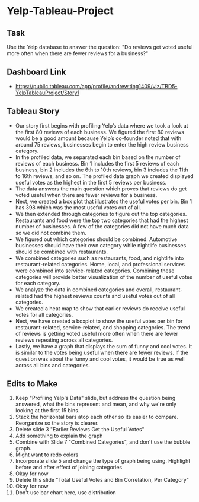 # Yelp-Tableau-Project

## Task
Use the Yelp database to answer the question: "Do reviews get voted useful more often when there are fewer reviews for a business?"

## Dashboard Link
- https://public.tableau.com/app/profile/andrew.ting1409/viz/TBD5-YelpTableauProject/Story1

## Tableau Story
- Our story first begins with profiling Yelp’s data where we took a look at the first 80 reviews of each business. We figured the first 80 reviews would be a good amount because Yelp’s co-founder noted that with around 75 reviews, businesses begin to enter the high review business category. 
- In the profiled data, we separated each bin based on the number of reviews of each business. Bin 1 includes the first 5 reviews of each business, bin 2 includes the 6th to 10th reviews, bin 3 includes the 11th to 16th reviews, and so on. The profiled data graph we created displayed useful votes as the highest in the first 5 reviews per business. 
- The data answers the main question which proves that reviews do get voted useful when there are fewer reviews for a business. 
- Next, we created a box plot that illustrates the useful votes per bin. Bin 1 has 398 which was the most useful votes out of all. 
- We then extended through categories to figure out the top categories. Restaurants and food were the top two categories that had the highest number of businesses. A few of the categories did not have much data so we did not combine them. 
- We figured out which categories should be combined. Automotive businesses should have their own category while nightlife businesses should be combined with restaurants. 
- We combined categories such as restaurants, food, and nightlife into restaurant-related categories. Home, local, and professional services were combined into service-related categories. Combining these categories will provide better visualization of the number of useful votes for each category. 
- We analyze the data in combined categories and overall, restaurant-related had the highest reviews counts and useful votes out of all categories. 
- We created a heat map to show that earlier reviews do receive useful votes for all categories. 
- Next, we have created a boxplot to show the useful votes per bin for restaurant-related, service-related, and shopping categories. The trend of reviews is getting voted useful more often when there are fewer reviews repeating across all categories. 
- Lastly, we have a graph that displays the sum of funny and cool votes. It is similar to the votes being useful when there are fewer reviews. If the question was about the funny and cool votes, it would be true as well across all bins and categories.

## Edits to Make
1. Keep "Profiling Yelp's Data" slide, but address the question being answered, what the bins represent and mean, and why we're only looking at the first 15 bins.
2. Stack the horizontal bars atop each other so its easier to compare. Reorganize so the story is clearer.
3. Delete slide 3 "Earlier Reviews Get the Useful Votes"
4. Add something to explain the graph
5. Combine with Slide 7 "Combined Categories", and don't use the bubble graph.
6. Might want to redo colors
7. Incorporate slide 5 and change the type of graph being using. Highlight before and after effect of joining categories
8. Okay for now
9. Delete this slide "Total Useful Votes and Bin Correlation, Per Category"
10. Okay for now
11. Don't use bar chart here, use distribution
